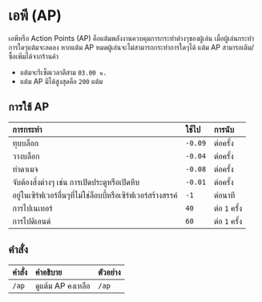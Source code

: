 # เอพี (AP)

เอพีหรือ Action Points (AP) คือแต้มพลังงานควบคุมการกระทำต่างๆของผู้เล่น เมื่อผู้เล่นกระทำการใดๆแต้มจะลดลง หากแต้ม AP หมดผู้เล่นจะไม่สามารถกระทำการใดๆได้ แต้ม AP สามารถเติม/ซื้อเพิ่มได้จากร้านค้า 
- แต้มจะรีเซ็ตเวลาตีสาม `03.00 น.`
- แต้ม AP มีได้สูงสุดคือ `200` แต้ม

## การใช้ AP
| การกระทำ | ใช้ไป | การนับ |
| :-- | :-- | :-- |
| ทุบบล็อก | `-0.09` | ต่อครั้ง |
| วางบล็อก | `-0.04` | ต่อครั้ง |
| ทำดาเมจ | `-0.08` | ต่อครั้ง |
| จับต้องสิ่งต่างๆ เช่น การเปิดประตูหรือเปิดหีบ | `-0.01` | ต่อครั้ง |
| อยู่ในเซิร์ฟเวอร์อื่นๆที่ไม่ใช่ล็อบบี้หรือเซิร์ฟเวอร์สร้างสรรค์ | `-1` | ต่อนาที |
| การไปเนเทอร์ | `40` | ต่อ `1` ครั้ง |
| การไปดิเอนด์ | `60` | ต่อ `1` ครั้ง |

## คำสั่ง 
| คำสั่ง | คำอธิบาย | ตัวอย่าง |
| :-- | :-- | :-- |
| `/ap` | ดูแต้ม AP คงเหลือ | `/ap` |
